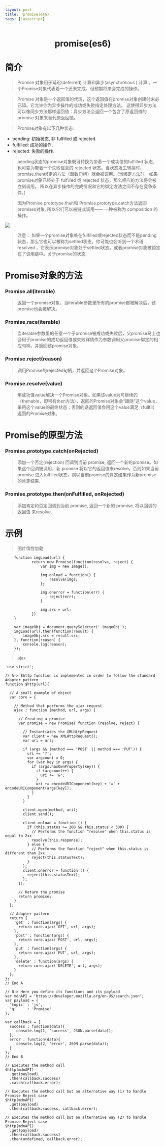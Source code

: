 ```yaml
---
layout: post
title:	promise(es6) 
tags: [javascript]
---
```


<h1 style="text-align:center;">promise(es6)</h1>

# 简介
> Promise 对象用于延迟(deferred) 计算和异步(asynchronous ) 计算.。一个Promise对象代表着一个还未完成，但预期将来会完成的操作。

> Promise 对象是一个返回值的代理，这个返回值在promise对象创建时未必已知。它允许你为异步操作的成功或失败指定处理方法。 这使得异步方法可以像同步方法那样返回值：异步方法会返回一个包含了原返回值的 promise 对象来替代原返回值。

> Promise对象有以下几种状态:
> 
* pending: 初始状态, 非 fulfilled 或 rejected.
* fulfilled: 成功的操作.
* rejected: 失败的操作.

> pending状态的promise对象既可转换为带着一个成功值的fulfilled 状态，也可变为带着一个失败信息的 rejected 状态。当状态发生转换时，promise.then绑定的方法（函数句柄）就会被调用。(当绑定方法时，如果 promise对象已经处于 fulfilled 或 rejected 状态，那么相应的方法将会被立刻调用， 所以在异步操作的完成情况和它的绑定方法之间不存在竞争条件。)

> 因为Promise.prototype.then和 Promise.prototype.catch方法返回 promises对象, 所以它们可以被链式调用—— 一种被称为 composition 的操作。


![](https://mdn.mozillademos.org/files/8633/promises.png)

> 注意： 如果一个promise对象处在fulfilled或rejected状态而不是pending状态，那么它也可以被称为settled状态。你可能也会听到一个术语resolved ，它表示promise对象处于settled状态，或者promise对象被锁定在了调用链中。关于promise的状态.

# Promise对象的方法

### Promise.all(iterable)

> 返回一个promise对象，当iterable参数里所有的promise都被解决后，该promise也会被解决。

### Promise.race(iterable)

> 当iterable参数里的任意一个子promise被成功或失败后，父promise马上也会用子promise的成功返回值或失败详情作为参数调用父promise绑定的相应句柄，并返回该promise对象。

### Promise.reject(reason)

> 调用Promise的rejected句柄，并返回这个Promise对象。

### Promise.resolve(value)

> 用成功值value解决一个Promise对象。如果该value为可继续的（thenable，即带有then方法），返回的Promise对象会“跟随”这个value，采用这个value的最终状态；否则的话返回值会用这个value满足（fullfil）返回的Promise对象。

# Promise的原型方法

### Promise.prototype.catch(onRejected)

> 添加一个否定(rejection) 回调到当前 promise, 返回一个新的promise。如果这个回调被调用，新 promise 将以它的返回值来resolve，否则如果当前promise 进入fulfilled状态，则以当前promise的肯定结果作为新promise的肯定结果.

### Promise.prototype.then(onFulfilled, onRejected)

> 添加肯定和否定回调到当前 promise, 返回一个新的 promise, 将以回调的返回值 来resolve.

# 示例
> 图片惰性加载

		function imgLoad(url) {
				return new Promise(function(resolve, reject) {
					var img = new Image();
	
					img.onload = function() {
						resolve(img);
					};
	
					img.onerror = function(err) {
						reject(err);
					}
	
					img.src = url;
				})
		}
	
		var imageObj = document.querySelector('.imageObj');
		imgLoad(url).then(function(result) {
			imageObj.src = result.src;
		}, function(reason) {
			console.log(reason);
		});

> ajax

	'use strict';

	// A-> $http function is implemented in order to follow the standard Adapter pattern
	function $http(url){
	 
	  // A small example of object
	  var core = {
	
	    // Method that performs the ajax request
	    ajax : function (method, url, args) {
	
	      // Creating a promise
	      var promise = new Promise( function (resolve, reject) {
	
	        // Instantiates the XMLHttpRequest
	        var client = new XMLHttpRequest();
	        var uri = url;
	
	        if (args && (method === 'POST' || method === 'PUT')) {
	          uri += '?';
	          var argcount = 0;
	          for (var key in args) {
	            if (args.hasOwnProperty(key)) {
	              if (argcount++) {
	                uri += '&';
	              }
	              uri += encodeURIComponent(key) + '=' + encodeURIComponent(args[key]);
	            }
	          }
	        }
	
	        client.open(method, uri);
	        client.send();
	
	        client.onload = function () {
	          if (this.status >= 200 && this.status < 300) {
	            // Performs the function "resolve" when this.status is equal to 2xx
	            resolve(this.response);
	          } else {
	            // Performs the function "reject" when this.status is different than 2xx
	            reject(this.statusText);
	          }
	        };
	        client.onerror = function () {
	          reject(this.statusText);
	        };
	      });
	
	      // Return the promise
	      return promise;
	    }
	  };
	
	  // Adapter pattern
	  return {
	    'get' : function(args) {
	      return core.ajax('GET', url, args);
	    },
	    'post' : function(args) {
	      return core.ajax('POST', url, args);
	    },
	    'put' : function(args) {
	      return core.ajax('PUT', url, args);
	    },
	    'delete' : function(args) {
	      return core.ajax('DELETE', url, args);
	    }
	  };
	};
	// End A
	
	// B-> Here you define its functions and its payload
	var mdnAPI = 'https://developer.mozilla.org/en-US/search.json';
	var payload = {
	  'topic' : 'js',
	  'q'     : 'Promise'
	};
	
	var callback = {
	  success : function(data){
	     console.log(1, 'success', JSON.parse(data));
	  },
	  error : function(data){
	     console.log(2, 'error', JSON.parse(data));
	  }
	};
	// End B
	
	// Executes the method call 
	$http(mdnAPI) 
	  .get(payload) 
	  .then(callback.success) 
	  .catch(callback.error);
	
	// Executes the method call but an alternative way (1) to handle Promise Reject case 
	$http(mdnAPI) 
	  .get(payload) 
	  .then(callback.success, callback.error);
	
	// Executes the method call but an alternative way (2) to handle Promise Reject case 
	$http(mdnAPI) 
	  .get(payload) 
	  .then(callback.success)
	  .then(undefined, callback.error);

	

























